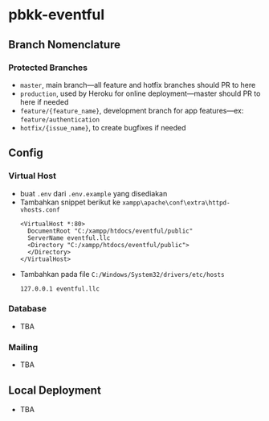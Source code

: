 # pbkk-eventful

## Branch Nomenclature
### Protected Branches
* `master`, main branch—all feature and hotfix branches should PR to here
* `production`, used by Heroku for online deployment—master should PR to here if needed
* `feature/{feature_name}`, development branch for app features—ex: `feature/authentication`
* `hotfix/{issue_name}`, to create bugfixes if needed

## Config
### Virtual Host
* buat `.env` dari `.env.example` yang disediakan
* Tambahkan snippet berikut ke `xampp\apache\conf\extra\httpd-vhosts.conf`
  ```
  <VirtualHost *:80>
    DocumentRoot "C:/xampp/htdocs/eventful/public"
    ServerName eventful.llc
    <Directory "C:/xampp/htdocs/eventful/public">
    </Directory>
  </VirtualHost>
  ```
* Tambahkan pada file `C:/Windows/System32/drivers/etc/hosts`
  ```
  127.0.0.1 eventful.llc
  ```

### Database
* TBA

### Mailing
* TBA

## Local Deployment
* TBA
